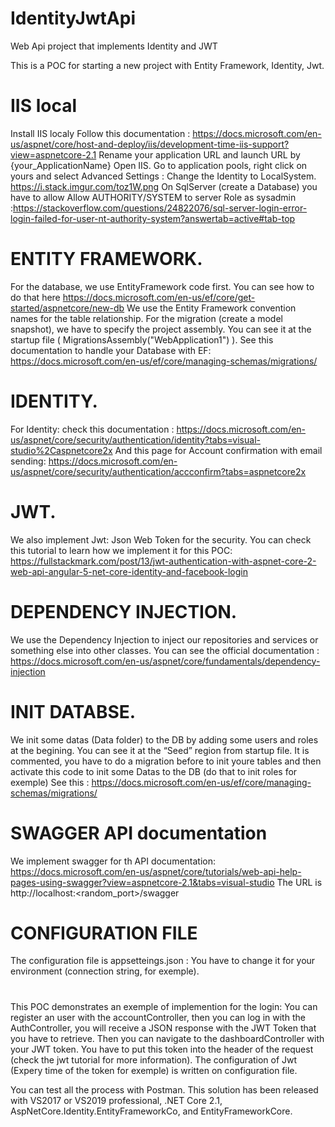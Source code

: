 # IdentityJwtApi
Web Api project that implements Identity and JWT

This is a POC for starting a new project with Entity Framework, Identity, Jwt.

# IIS local
Install IIS localy 
Follow this documentation : https://docs.microsoft.com/en-us/aspnet/core/host-and-deploy/iis/development-time-iis-support?view=aspnetcore-2.1
Rename your application URL and launch URL by {your_ApplicationName}
Open IIS. Go to application pools, right click on yours and select Advanced Settings : Change the Identity to LocalSystem. https://i.stack.imgur.com/toz1W.png
On SqlServer (create a Database) you have to allow Allow AUTHORITY/SYSTEM to server Role as sysadmin :https://stackoverflow.com/questions/24822076/sql-server-login-error-login-failed-for-user-nt-authority-system?answertab=active#tab-top

# ENTITY FRAMEWORK.
For the database, we use EntityFramework code first.
You can see how to do that here https://docs.microsoft.com/en-us/ef/core/get-started/aspnetcore/new-db
We use the Entity Framework convention names for the table relationship.
For the migration (create a model snapshot), we have to specify the project assembly. You can see it at the startup file ( MigrationsAssembly("WebApplication1") ).
See this documentation to handle your Database with EF: https://docs.microsoft.com/en-us/ef/core/managing-schemas/migrations/

# IDENTITY.
For Identity: check this documentation : https://docs.microsoft.com/en-us/aspnet/core/security/authentication/identity?tabs=visual-studio%2Caspnetcore2x
And this page for Account confirmation with email sending:  https://docs.microsoft.com/en-us/aspnet/core/security/authentication/accconfirm?tabs=aspnetcore2x

# JWT.
We also implement Jwt: Json Web Token for the security.
You can check this tutorial to learn how we implement it for this POC: https://fullstackmark.com/post/13/jwt-authentication-with-aspnet-core-2-web-api-angular-5-net-core-identity-and-facebook-login 

# DEPENDENCY INJECTION.
We use the Dependency Injection to inject our repositories and services or something else into other classes.
You can see the official documentation : https://docs.microsoft.com/en-us/aspnet/core/fundamentals/dependency-injection

# INIT DATABSE.
We init some datas (Data folder) to the DB by  adding some users and roles at the begining. You can see it at the “Seed” region from startup file.
It is commented, you have to do a migration before to init youre tables and then activate this code to init some Datas to the DB (do that to init roles for exemple)
See this : https://docs.microsoft.com/en-us/ef/core/managing-schemas/migrations/

# SWAGGER API documentation
We implement swagger for th API documentation: https://docs.microsoft.com/en-us/aspnet/core/tutorials/web-api-help-pages-using-swagger?view=aspnetcore-2.1&tabs=visual-studio
The URL is http://localhost:<random_port>/swagger


# CONFIGURATION FILE
The configuration file is appsetteings.json : You have to change it for your environment (connection string, for exemple).

#
This POC demonstrates an exemple of implemention for the login: You can register an user with the accountController, then you can log in with the AuthController, you will receive a JSON response with the JWT Token that you have to retrieve. Then you can navigate to the dashboardController with your JWT token. You have to put this token into the header of the request (check the jwt tutorial for more information). The configuration of Jwt (Expery time of the token for exemple) is written on configuration file.

You can test all the process with Postman.
This solution has been released with VS2017 or VS2019 professional, .NET Core 2.1, AspNetCore.Identity.EntityFrameworkCo, and EntityFrameworkCore.

